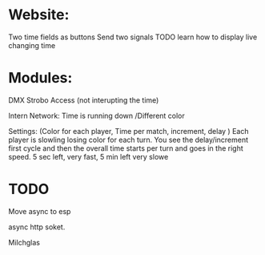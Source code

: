 
# Website:

  Two time fields as buttons
  Send two signals
  TODO learn how to display live changing time


# Modules:

DMX Strobo Access (not interupting the time)

Intern Network:
Time is running down /Different color

Settings: (Color for each player, Time per match, increment, delay )
Each player is slowling losing color for each turn. You see the delay/increment first cycle and then the overall time starts per turn and goes in the right speed. 5 sec left, very fast, 5 min left very slowe



# TODO
Move async to esp

async http soket.

Milchglas